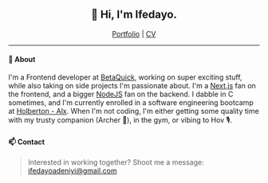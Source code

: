<h2 align="center">
  👋 Hi, I'm Ifedayo.
</h2>

<p align="center">
  <span><a href="https://www.ifedayo.tech/">Portfolio</a>  |  <a href="https://read.cv/deniyi">CV</a></span>
</p>

---

#### 💬 About

I'm a Frontend developer at [BetaQuick](https://betaquick.com/), working on super exciting stuff, while also taking on side projects I'm passionate about. I'm a [Next.js](https://nextjs.org/) fan on the frontend, and a bigger [NodeJS](https://nodejs.org/) fan on the backend. I dabble in C sometimes, and I'm currently enrolled in a software engineering bootcamp at [Holberton - Alx](https://www.holbertonschool.com/). When I'm not coding, I'm either getting some quality time with my trusty companion (Archer 🐶), in the gym, or vibing to Hov 🎙.


#### 📫 Contact

> Interested in working together? Shoot me a message: ifedayoadeniyi@gmail.com
